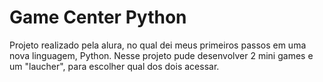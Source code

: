 # Game Center Python
Projeto realizado pela alura, no qual dei meus primeiros passos em uma nova linguagem, Python.
Nesse projeto pude desenvolver 2 mini games e um "laucher", para escolher qual dos dois acessar.
